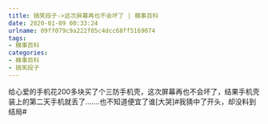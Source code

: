 ```yaml
---
title: 搞笑段子->这次屏幕再也不会坏了 | 糗事百科
date: 2020-01-09 00:33:24
urlname: 09ff079c9a222f05c4dcc68ff5169074
tags: 
- 糗事百科
categories:
- 糗事百科
- 搞笑段子
---
```

给心爱的手机花200多块买了个三防手机壳，这次屏幕再也不会坏了，结果手机壳装上的第二天手机就丢了.......也不知道便宜了谁[大哭]#我猜中了开头，却没料到结局#


